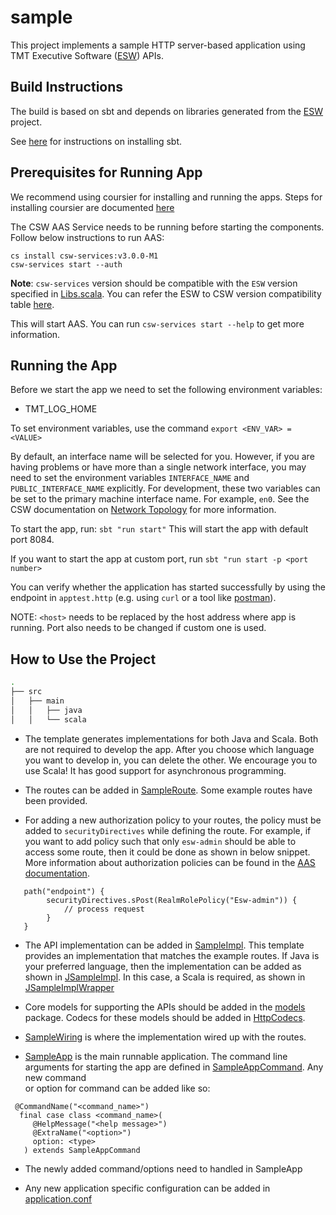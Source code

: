 # sample

This project implements a sample HTTP server-based application using
TMT Executive Software ([ESW](https://github.com/tmtsoftware/esw)) APIs.

## Build Instructions

The build is based on sbt and depends on libraries generated from the
[ESW](https://github.com/tmtsoftware/esw) project.

See [here](https://www.scala-sbt.org/1.0/docs/Setup.html) for instructions on installing sbt.

## Prerequisites for Running App

We recommend using coursier for installing and running the apps. Steps for installing coursier are documented 
[here](https://tmtsoftware.github.io/csw/apps/csinstallation.html) 

The CSW AAS Service needs to be running before starting the components.
Follow below instructions to run AAS:

```
cs install csw-services:v3.0.0-M1
csw-services start --auth
```

**Note**: `csw-services` version should be compatible with the `ESW` version specified in [Libs.scala](project/Libs.scala). 
You can refer the ESW to CSW version compatibility table [here](https://github.com/tmtsoftware/esw/blob/master/README.md).

This will start AAS.
You can run `csw-services start --help` to get more information.

## Running the App

Before we start the app we need to set the following environment variables:
* TMT_LOG_HOME

To set environment variables, use the command `export <ENV_VAR> = <VALUE>`

By default, an interface name will be selected for you.  However, if you are having problems or have more than a single network interface, you may need to set
the environment variables `INTERFACE_NAME` and `PUBLIC_INTERFACE_NAME` explicitly.  For development, these two variables 
can be set to the primary machine 
interface name. For example, `en0`.  See the CSW documentation on [Network Topology](http://tmtsoftware.github.io/csw/deployment/network-topology.html) for more information.

To start the app, run:
`sbt "run start"`
This will start the app with default port 8084. 

If you want to start the app at custom port,
run `sbt "run start -p <port number>`

You can verify whether the application has started successfully by using the endpoint in `apptest.http` (e.g. using `curl` or a tool like [postman](https://www.postman.com/)).

NOTE: `<host>` needs to be replaced by the host address where app is running. Port also needs to be changed 
if custom one is used.

## How to Use the Project
```bash
.
├── src
│   ├── main
│   │   ├── java
│   │   └── scala
```
* The template generates implementations for both Java and Scala. Both are not required to develop the app. 
After you choose which language you want to develop in, you can delete the other. We encourage you to use Scala! 
It has good support for asynchronous programming.

* The routes can be added in [SampleRoute](./src/main/scala/org/tmt/sample/http/SampleRoute.scala).
Some example routes have been provided.

* For adding a new authorization policy to your routes, the policy must be added to `securityDirectives` while defining the route.
For example, if you want to add policy such that only `esw-admin` should be able to access some route, then it could be done as shown
in below snippet. More information about authorization policies can be found in the  [AAS documentation](https://tmtsoftware.github.io/csw/services/aas/csw-aas-http.html#authorization-policies).
```
   path("endpoint") {
        securityDirectives.sPost(RealmRolePolicy("Esw-admin")) {
            // process request
        }
   }
```

* The API implementation can be added in [SampleImpl](./src/main/scala/org/tmt/sample/core/SampleImpl.scala).
This template provides an implementation that matches the example routes. If Java is your preferred language, then the implementation
can be added as shown in [JSampleImpl](./src/main/java/org/tmt/sample/core/JSampleImpl.java). In this case, a Scala
is required, as shown in [JSampleImplWrapper](./src/main/scala/org/tmt/sample/http/JSampleImplWrapper.scala)

* Core models for supporting the APIs should be added in the [models](./src/main/scala/org/tmt/sample/core/models) package.
Codecs for these models should be added in [HttpCodecs](./src/main/scala/org/tmt/sample/http/HttpCodecs.scala).

* [SampleWiring](./src/main/scala/org/tmt/sample/SampleWiring.scala) is where the implementation wired up with the routes.

* [SampleApp](./src/main/scala/org/tmt/sample/SampleApp.scala) is the main runnable application. The command line arguments 
for starting the app are defined in [SampleAppCommand](./src/main/scala/org/tmt/sample/SampleAppCommand.scala). Any new command  
or option for command can be added like so:
```
 @CommandName("<command_name>")
  final case class <command_name>(
     @HelpMessage("<help message>")
     @ExtraName("<option>")
     option: <type>
   ) extends SampleAppCommand
```
* The newly added command/options need to handled in SampleApp

* Any new application specific configuration can be added in [application.conf](./src/main/resources/application.conf)
